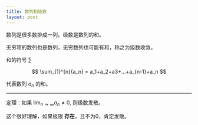 ```yaml
---
title: 数列和级数
layout: post
---
```


数列是很多数排成一列。级数是数列的和。

无穷项的数列也是数列，无穷数列也可能有和，称之为级数收敛。

和的符号 $\sum_{}$

$$
\sum_{1}^{n}{a_n} = a_1+a_2+a3+...+a_{n-1}+a_n
$$

代表数列 $a_n$ 的和。

---

定理：如果 $\lim_{n\rightarrow\infty}{a_n}\ne0$, 则级数发散。

这个很好理解，如果极限 **存在**，且不为0，肯定发散。

